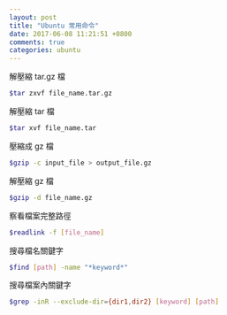 ```yaml
---
layout: post
title: "Ubuntu 常用命令"
date: 2017-06-08 11:21:51 +0800
comments: true
categories: ubuntu
---
```

解壓縮 tar.gz 檔
```bash
$tar zxvf file_name.tar.gz
```
解壓縮 tar 檔
```bash
$tar xvf file_name.tar
```
壓縮成 gz 檔
```bash
$gzip -c input_file > output_file.gz
```
解壓縮 gz 檔
```bash
$gzip -d file_name.gz
```

察看檔案完整路徑
```bash
$readlink -f [file_name]
```
搜尋檔名關鍵字
```bash
$find [path] -name "*keyword*" 
```
搜尋檔案內關鍵字
```bash
$grep -inR --exclude-dir={dir1,dir2} [keyword] [path]
```
